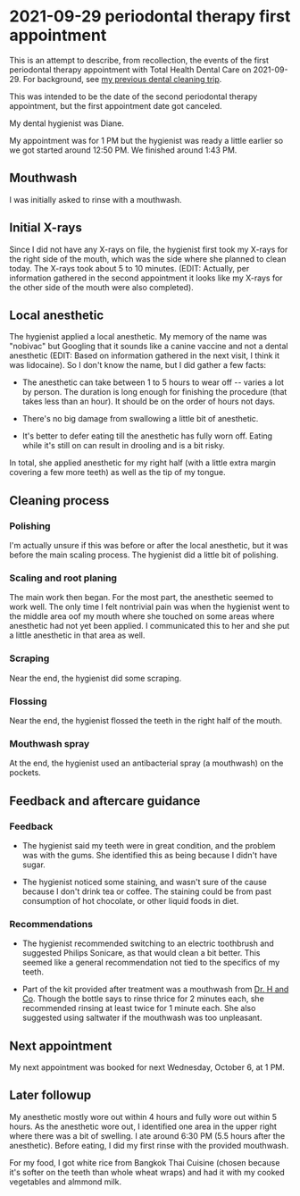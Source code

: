 # 2021-09-29 periodontal therapy first appointment

This is an attempt to describe, from recollection, the events of the
first periodontal therapy appointment with Total Health Dental Care on
2021-09-29. For background, see [my previous dental cleaning
trip](2021-08-11-dental-cleaning-trip.md).

This was intended to be the date of the second periodontal
therapy appointment, but the first appointment date got canceled.

My dental hygienist was Diane.

My appointment was for 1 PM but the hygienist was ready a little
earlier so we got started around 12:50 PM. We finished around 1:43 PM.

## Mouthwash

I was initially asked to rinse with a mouthwash.
## Initial X-rays

Since I did not have any X-rays on file, the hygienist first took my
X-rays for the right side of the mouth, which was the side where she
planned to clean today. The X-rays took about 5 to 10 minutes. (EDIT:
Actually, per information gathered in the second appointment it looks
like my X-rays for the other side of the mouth were also completed).

## Local anesthetic

The hygienist applied a local anesthetic. My memory of the name was
"nobivac" but Googling that it sounds like a canine vaccine and not a
dental anesthetic (EDIT: Based on information gathered in the next
visit, I think it was lidocaine). So I don't know the name, but I did
gather a few facts:

* The anesthetic can take between 1 to 5 hours to wear off -- varies a
  lot by person. The duration is long enough for finishing the
  procedure (that takes less than an hour). It should be on the order
  of hours not days.

* There's no big damage from swallowing a little bit of anesthetic.

* It's better to defer eating till the anesthetic has fully worn
  off. Eating while it's still on can result in drooling and is a bit
  risky.

In total, she applied anesthetic for my right half (with a little
extra margin covering a few more teeth) as well as the tip of my
tongue.

## Cleaning process

### Polishing

I'm actually unsure if this was before or after the local anesthetic,
but it was before the main scaling process. The hygienist did a little
bit of polishing.

### Scaling and root planing

The main work then began. For the most part, the anesthetic seemed to
work well. The only time I felt nontrivial pain was when the hygienist
went to the middle area oof my mouth where she touched on some areas
where anesthetic had not yet been applied. I communicated this to her
and she put a little anesthetic in that area as well.

### Scraping

Near the end, the hygienist did some scraping.

### Flossing

Near the end, the hygienist flossed the teeth in the right half of the
mouth.

### Mouthwash spray

At the end, the hygienist used an antibacterial spray (a mouthwash) on
the pockets.

## Feedback and aftercare guidance

### Feedback

* The hygienist said my teeth were in great condition, and the problem
  was with the gums. She identified this as being because I didn't
  have sugar.

* The hygienist noticed some staining, and wasn't sure of the cause
  because I don't drink tea or coffee. The staining could be from past
  consumption of hot chocolate, or other liquid foods in diet.

### Recommendations

* The hygienist recommended switching to an electric toothbrush and
  suggested Philips Sonicare, as that would clean a bit better. This
  seemed like a general recommendation not tied to the specifics of my
  teeth.

* Part of the kit provided after treatment was a mouthwash from
  [Dr. H and Co](https://www.drhandco.com/). Though the bottle says to
  rinse thrice for 2 minutes each, she recommended rinsing at least
  twice for 1 minute each. She also suggested using saltwater if the
  mouthwash was too unpleasant.

## Next appointment

My next appointment was booked for next Wednesday, October 6, at 1 PM.

## Later followup

My anesthetic mostly wore out within 4 hours and fully wore out within
5 hours. As the anesthetic wore out, I identified one area in the
upper right where there was a bit of swelling. I ate around 6:30 PM
(5.5 hours after the anesthetic). Before eating, I did my first rinse
with the provided mouthwash.

For my food, I got white rice from Bangkok Thai Cuisine (chosen
because it's softer on the teeth than whole wheat wraps) and had it
with my cooked vegetables and almmond milk.
